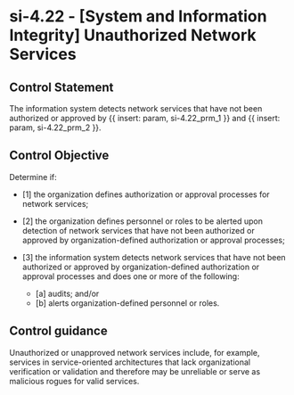 # si-4.22 - \[System and Information Integrity\] Unauthorized Network Services

## Control Statement

The information system detects network services that have not been authorized or approved by {{ insert: param, si-4.22_prm_1 }} and {{ insert: param, si-4.22_prm_2 }}.

## Control Objective

Determine if:

- \[1\] the organization defines authorization or approval processes for network services;

- \[2\] the organization defines personnel or roles to be alerted upon detection of network services that have not been authorized or approved by organization-defined authorization or approval processes;

- \[3\] the information system detects network services that have not been authorized or approved by organization-defined authorization or approval processes and does one or more of the following:

  - \[a\] audits; and/or
  - \[b\] alerts organization-defined personnel or roles.

## Control guidance

Unauthorized or unapproved network services include, for example, services in service-oriented architectures that lack organizational verification or validation and therefore may be unreliable or serve as malicious rogues for valid services.
